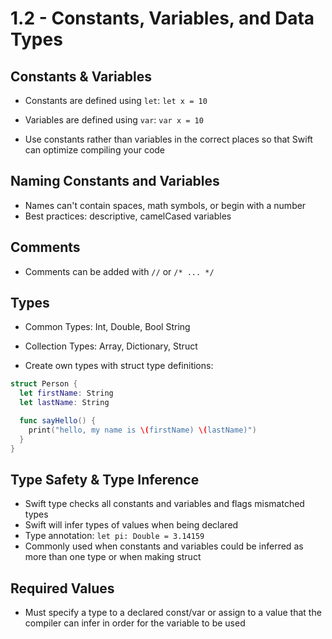 # 1.2 - Constants, Variables, and Data Types

## Constants & Variables

- Constants are defined using `let`: `let x = 10`
- Variables are defined using `var`: `var x = 10`

- Use constants rather than variables in the correct places so that Swift can optimize compiling your code

## Naming Constants and Variables

- Names can't contain spaces, math symbols, or begin with a number
- Best practices: descriptive, camelCased variables

## Comments

- Comments can be added with `//` or `/* ... */`

## Types

- Common Types: Int, Double, Bool String
- Collection Types: Array, Dictionary, Struct

- Create own types with struct type definitions:

```swift
struct Person {
  let firstName: String
  let lastName: String

  func sayHello() {
    print("hello, my name is \(firstName) \(lastName)")
  }
}
```

## Type Safety & Type Inference

- Swift type checks all constants and variables and flags mismatched types
- Swift will infer types of values when being declared
- Type annotation: `let pi: Double = 3.14159`
- Commonly used when constants and variables could be inferred as more than one type or when making struct

## Required Values

- Must specify a type to a declared const/var or assign to a value that the compiler can infer in order for the variable to be used
